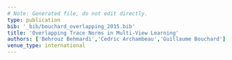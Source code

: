 ```yaml
---
# Note: Generated file, do not edit directly.
type: publication
bib: '_bib/bouchard_overlapping_2015.bib'
title: 'Overlapping Trace Norms in Multi-View Learning'
authors: ['Behrouz Behmardi','Cedric Archambeau','Guillaume Bouchard']
venue_type: international
---
```

